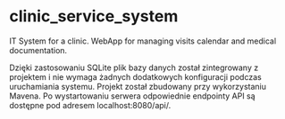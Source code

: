 # clinic_service_system
IT System for a clinic. WebApp for managing visits calendar and medical documentation.

Dzięki zastosowaniu SQLite plik bazy danych został zintegrowany z projektem i nie wymaga żadnych dodatkowych konfiguracji podczas uruchamiania systemu.
Projekt został zbudowany przy wykorzystaniu Mavena.
Po wystartowaniu serwera odpowiednie endpointy API są dostępne pod adresem localhost:8080/api/.
